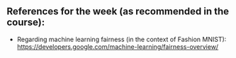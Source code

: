 ## References for the week (as recommended in the course):
* Regarding machine learning fairness (in the context of Fashion MNIST): https://developers.google.com/machine-learning/fairness-overview/
